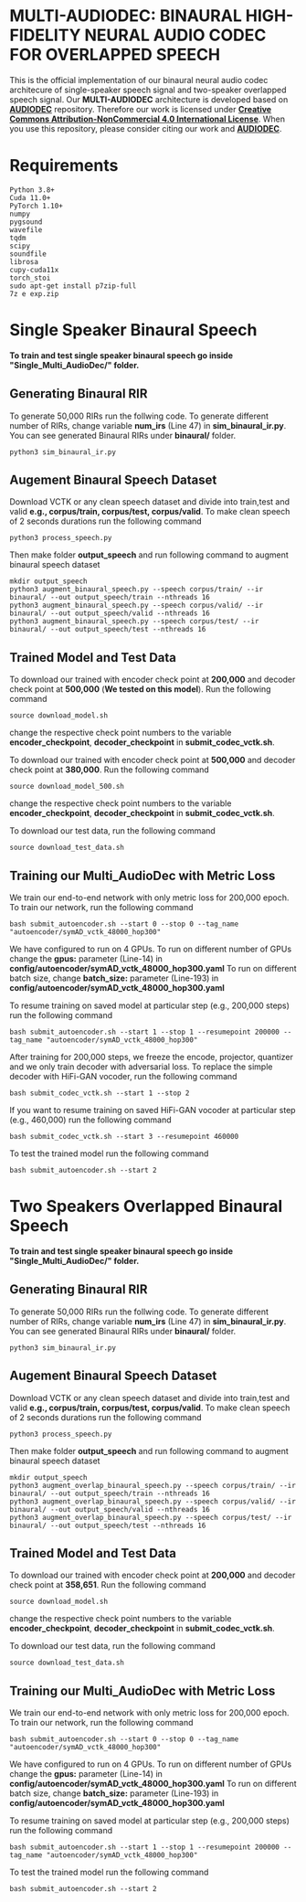 # MULTI-AUDIODEC: BINAURAL HIGH-FIDELITY NEURAL AUDIO CODEC FOR OVERLAPPED SPEECH

This is the official implementation of our binaural neural audio codec architecure of single-speaker speech signal and two-speaker overlapped speech signal. Our **MULTI-AUDIODEC** architecture is developed based on [**AUDIODEC**](https://github.com/facebookresearch/AudioDec) repository. Therefore our work is licensed under [**Creative Commons Attribution-NonCommercial 4.0 International License**](https://creativecommons.org/licenses/by-nc/4.0/). When you use this repository, please consider citing our work and  [**AUDIODEC**](https://github.com/facebookresearch/AudioDec).  

# Requirements

```
Python 3.8+
Cuda 11.0+
PyTorch 1.10+
numpy
pygsound
wavefile
tqdm
scipy
soundfile
librosa
cupy-cuda11x
torch_stoi
sudo apt-get install p7zip-full
7z e exp.zip  
```

# Single Speaker Binaural Speech

**To train and test single speaker binaural speech go inside "Single_Multi_AudioDec/" folder.**

## Generating Binaural RIR

To generate 50,000 RIRs run the follwing code. To generate different number of RIRs, change variable **num_irs** (Line 47) in **sim_binaural_ir.py**. You can see generated Binaural RIRs under **binaural/** folder.

```
python3 sim_binaural_ir.py
```

## Augement Binaural Speech Dataset
Download VCTK or any clean speech dataset and divide into train,test and valid **e.g., corpus/train, corpus/test, corpus/valid**. To make clean speech of 2 seconds durations run the following command

```
python3 process_speech.py
```


Then make folder **output_speech** and run following command to augment binaural speech dataset

```
mkdir output_speech
python3 augment_binaural_speech.py --speech corpus/train/ --ir binaural/ --out output_speech/train --nthreads 16
python3 augment_binaural_speech.py --speech corpus/valid/ --ir binaural/ --out output_speech/valid --nthreads 16
python3 augment_binaural_speech.py --speech corpus/test/ --ir binaural/ --out output_speech/test --nthreads 16
```

## Trained Model and Test Data

To download our trained with encoder check point at **200,000** and decoder check point at **500,000** (**We tested on this model**). Run the following command
```
source download_model.sh
```
change the respective check point numbers to the variable **encoder_checkpoint**, **decoder_checkpoint** in **submit_codec_vctk.sh**.

To download our trained with encoder check point at **500,000** and decoder check point at **380,000**. Run the following command
```
source download_model_500.sh
```
change the respective check point numbers to the variable **encoder_checkpoint**, **decoder_checkpoint** in **submit_codec_vctk.sh**.

To download our test data, run the following command

```
source download_test_data.sh
```

## Training our Multi_AudioDec with Metric Loss
We train our end-to-end network with only metric loss for 200,000 epoch. To train our network, run the following command 

```
bash submit_autoencoder.sh --start 0 --stop 0 --tag_name "autoencoder/symAD_vctk_48000_hop300"
```

We have configured to run on 4 GPUs. To run on different number of GPUs change the **gpus:** parameter (Line-14) in **config/autoencoder/symAD_vctk_48000_hop300.yaml**
To run on different batch size, change **batch_size:** parameter (Line-193) in **config/autoencoder/symAD_vctk_48000_hop300.yaml**

To resume training on saved model at particular step (e.g., 200,000 steps) run the following command

```
bash submit_autoencoder.sh --start 1 --stop 1 --resumepoint 200000 --tag_name "autoencoder/symAD_vctk_48000_hop300"
```

After training for 200,000 steps, we freeze the encode, projector, quantizer and we only train decoder with adversarial loss. To replace the simple decoder with HiFi-GAN vocoder, run the following command

```
bash submit_codec_vctk.sh --start 1 --stop 2
```

If you want to resume training on saved HiFi-GAN vocoder at particular step (e.g., 460,000) run the following command

```
bash submit_codec_vctk.sh --start 3 --resumepoint 460000
```

To test the trained model run the following command

```
bash submit_autoencoder.sh --start 2
```


# Two Speakers Overlapped Binaural Speech

**To train and test single speaker binaural speech go inside "Single_Multi_AudioDec/" folder.**

## Generating Binaural RIR

To generate 50,000 RIRs run the follwing code. To generate different number of RIRs, change variable **num_irs** (Line 47) in **sim_binaural_ir.py**. You can see generated Binaural RIRs under **binaural/** folder.

```
python3 sim_binaural_ir.py
```

## Augement Binaural Speech Dataset
Download VCTK or any clean speech dataset and divide into train,test and valid **e.g., corpus/train, corpus/test, corpus/valid**. To make clean speech of 2 seconds durations run the following command

```
python3 process_speech.py
```


Then make folder **output_speech** and run following command to augment binaural speech dataset

```
mkdir output_speech
python3 augment_overlap_binaural_speech.py --speech corpus/train/ --ir binaural/ --out output_speech/train --nthreads 16
python3 augment_overlap_binaural_speech.py --speech corpus/valid/ --ir binaural/ --out output_speech/valid --nthreads 16
python3 augment_overlap_binaural_speech.py --speech corpus/test/ --ir binaural/ --out output_speech/test --nthreads 16

```

## Trained Model and Test Data

To download our trained with encoder check point at **200,000** and decoder check point at **358,651**. Run the following command
```
source download_model.sh
```
change the respective check point numbers to the variable **encoder_checkpoint**, **decoder_checkpoint** in **submit_codec_vctk.sh**.


To download our test data, run the following command

```
source download_test_data.sh
```

## Training our Multi_AudioDec with Metric Loss
We train our end-to-end network with only metric loss for 200,000 epoch. To train our network, run the following command 

```
bash submit_autoencoder.sh --start 0 --stop 0 --tag_name "autoencoder/symAD_vctk_48000_hop300"
```

We have configured to run on 4 GPUs. To run on different number of GPUs change the **gpus:** parameter (Line-14) in **config/autoencoder/symAD_vctk_48000_hop300.yaml**
To run on different batch size, change **batch_size:** parameter (Line-193) in **config/autoencoder/symAD_vctk_48000_hop300.yaml**

To resume training on saved model at particular step (e.g., 200,000 steps) run the following command

```
bash submit_autoencoder.sh --start 1 --stop 1 --resumepoint 200000 --tag_name "autoencoder/symAD_vctk_48000_hop300"
```

To test the trained model run the following command

```
bash submit_autoencoder.sh --start 2
```
